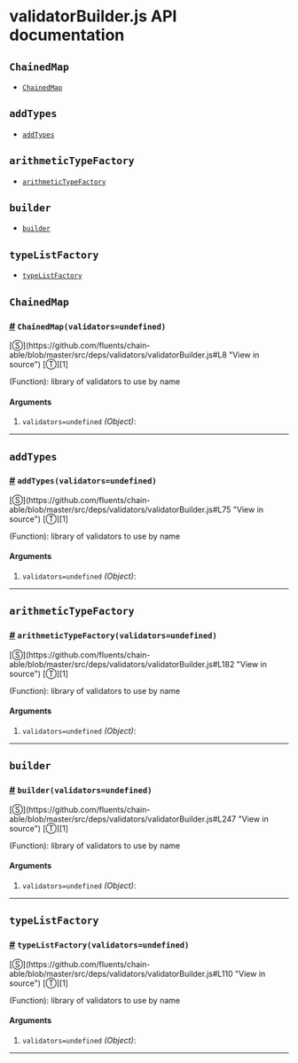 # validatorBuilder.js API documentation

<!-- div class="toc-container" -->

<!-- div -->

## `ChainedMap`
* <a href="#ChainedMap">`ChainedMap`</a>

<!-- /div -->

<!-- div -->

## `addTypes`
* <a href="#addTypes">`addTypes`</a>

<!-- /div -->

<!-- div -->

## `arithmeticTypeFactory`
* <a href="#arithmeticTypeFactory">`arithmeticTypeFactory`</a>

<!-- /div -->

<!-- div -->

## `builder`
* <a href="#builder">`builder`</a>

<!-- /div -->

<!-- div -->

## `typeListFactory`
* <a href="#typeListFactory">`typeListFactory`</a>

<!-- /div -->

<!-- /div -->

<!-- div class="doc-container" -->

<!-- div -->

## `ChainedMap`

<!-- div -->

<h3 id="ChainedMap"><a href="#ChainedMap">#</a>&nbsp;<code>ChainedMap(validators=undefined)</code></h3>
[&#x24C8;](https://github.com/fluents/chain-able/blob/master/src/deps/validators/validatorBuilder.js#L8 "View in source") [&#x24C9;][1]

(Function): library of validators to use by name

#### Arguments
1. `validators=undefined` *(Object)*:

---

<!-- /div -->

<!-- /div -->

<!-- div -->

## `addTypes`

<!-- div -->

<h3 id="addTypes"><a href="#addTypes">#</a>&nbsp;<code>addTypes(validators=undefined)</code></h3>
[&#x24C8;](https://github.com/fluents/chain-able/blob/master/src/deps/validators/validatorBuilder.js#L75 "View in source") [&#x24C9;][1]

(Function): library of validators to use by name

#### Arguments
1. `validators=undefined` *(Object)*:

---

<!-- /div -->

<!-- /div -->

<!-- div -->

## `arithmeticTypeFactory`

<!-- div -->

<h3 id="arithmeticTypeFactory"><a href="#arithmeticTypeFactory">#</a>&nbsp;<code>arithmeticTypeFactory(validators=undefined)</code></h3>
[&#x24C8;](https://github.com/fluents/chain-able/blob/master/src/deps/validators/validatorBuilder.js#L182 "View in source") [&#x24C9;][1]

(Function): library of validators to use by name

#### Arguments
1. `validators=undefined` *(Object)*:

---

<!-- /div -->

<!-- /div -->

<!-- div -->

## `builder`

<!-- div -->

<h3 id="builder"><a href="#builder">#</a>&nbsp;<code>builder(validators=undefined)</code></h3>
[&#x24C8;](https://github.com/fluents/chain-able/blob/master/src/deps/validators/validatorBuilder.js#L247 "View in source") [&#x24C9;][1]

(Function): library of validators to use by name

#### Arguments
1. `validators=undefined` *(Object)*:

---

<!-- /div -->

<!-- /div -->

<!-- div -->

## `typeListFactory`

<!-- div -->

<h3 id="typeListFactory"><a href="#typeListFactory">#</a>&nbsp;<code>typeListFactory(validators=undefined)</code></h3>
[&#x24C8;](https://github.com/fluents/chain-able/blob/master/src/deps/validators/validatorBuilder.js#L110 "View in source") [&#x24C9;][1]

(Function): library of validators to use by name

#### Arguments
1. `validators=undefined` *(Object)*:

---

<!-- /div -->

<!-- /div -->

<!-- /div -->

 [1]: #chainedmap "Jump back to the TOC."

